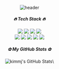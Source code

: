 <div align="center">

![header](https://capsule-render.vercel.app/api?type=transparent&color=random&height=150&section=header&text=minjeong's%20Github&fontSize=50)
<!--
**kimmj13/kimmj13** is a ✨ _special_ ✨ repository because its `README.md` (this file) appears on your GitHub profile.

Here are some ideas to get you started:

- 🔭 I’m currently working on ...
- 🌱 I’m currently learning ...
- 👯 I’m looking to collaborate on ...
- 🤔 I’m looking for help with ...
- 💬 Ask me about ...
- 📫 How to reach me: ...
- 😄 Pronouns: ...
- ⚡ Fun fact: ...
-->
  
##### 🔥 Tech Stack 🔥
<img src="https://img.shields.io/badge/java-007396?style=flat&logo=coffeescript&logoColor=white"> <img src="https://img.shields.io/badge/spring%20boot-6DB33F?style=flat&logo=springboot&logoColor=white"> <img src="https://img.shields.io/badge/Spring%20Data%20JPA-6DB33F?style=flat&logo=liquibase&logoColor=white"> <img src="https://img.shields.io/badge/spring%20security-6DB33F?style=flat&logo=springsecurity&logoColor=white"> <br>
<img src="https://img.shields.io/badge/gradle-02303A?style=flat&logo=gradle&logoColor=white"> <img src="https://img.shields.io/badge/MySQL-4479A1?style=flat&logo=mysql&logoColor=white"> <img src="https://img.shields.io/badge/redis-DC382D?style=flat&logo=redis&logoColor=white"> <img src="https://img.shields.io/badge/aws-232F3E?style=flat&logo=amazon%20aws"> <img src="https://img.shields.io/badge/github%20actions-2088FF?style=flat&logo=githubactions&logoColor=white"> 

<!--
##### ✿ Most Used Languages ✿
[![Top Langs](https://github-readme-stats.vercel.app/api/top-langs/?username=kimmj13)](https://github.com/anuraghazra/github-readme-stats)
-->
  
##### ✿ My GitHub Stats ✿
![kimmj's GitHub Stats](https://github-readme-stats.vercel.app/api?username=kimmj13&show_icons=true&theme=cobalt)\
  

 </div>
